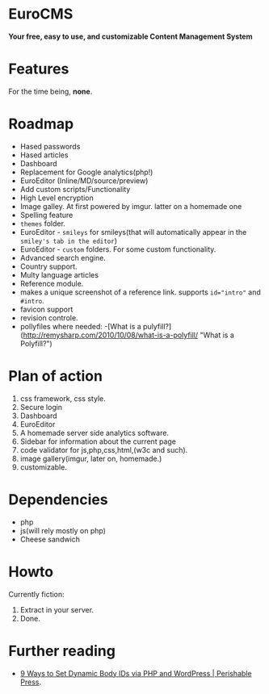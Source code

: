 EuroCMS
=======

**Your free, easy to use, and customizable Content Management System**


Features
=======

For the time being, **none**.


Roadmap
=======

 - Hased passwords
 - Hased articles
 - Dashboard
 - Replacement for Google analytics(php!)
 - EuroEditor (Inline/MD/source/preview)
 - Add custom scripts/Functionality 
 - High Level encryption 
 - Image galley. At first powered by imgur. latter on a homemade one
 - Spelling feature
 - `themes` folder.
 - EuroEditor - `smileys` for smileys(that will automatically appear in the `smiley's tab in the editor`)
 - EuroEditor - `custom` folders. For some custom functionality.
 - Advanced search engine.
 - Country support. 
 - Multy language articles
 - Reference module.
  - makes a unique screenshot of a reference link. supports `id="intro"` and `#intro`.
  - favicon support
 - revision controle.
 - pollyfiles where needed:
  -[What is a pulyfill?] (http://remysharp.com/2010/10/08/what-is-a-polyfill/ "What is a Polyfill?")


Plan of action
======

 1. css framework, css style.
 2. Secure login
 4. Dashboard
 5. EuroEditor
 6. A homemade server side analytics software.
 7. Sidebar for information about the current page
 8. code validator for js,php,css,html,(w3c and such).
 9. image gallery(imgur, later on, homemade.)
 10. customizable. 


Dependencies
=======

 - php
 - js(will rely mostly on php)
 - Cheese sandwich


Howto
=======

Currently fiction:
 1. Extract in your server.
 2. Done.

Further reading
======


 - [9 Ways to Set Dynamic Body IDs via PHP and WordPress | Perishable Press](http://perishablepress.com/dynamic-body-class-id-php-wordpress/ "9 Ways to Set Dynamic Body IDs via PHP and WordPress | Perishable Press").


